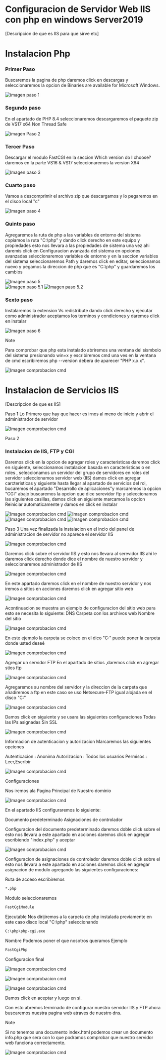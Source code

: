 # Configuracion de Servidor Web IIS con php en windows Server2019
 [Descripcion de que es IIS para que sirve etc]

 # Instalacion Php
 ### Primer Paso

 Buscaremos la pagina de php daremos click en descargas y seleccionaremos la opcion de  Binaries are available for Microsoft Windows. 
 
![imagen paso 1](https://github.com/DARCKBLACK06/Guias-WindowsServer2019/blob/main/Imagenes/Paso1.PNG)

 ### Segundo paso 
 En el apartado de PHP 8.4 seleccionaremos descargaremos el paquete zip de VS17 x64 Non Thread Safe 
 
![imagen Paso 2](https://github.com/DARCKBLACK06/Guias-WindowsServer2019/blob/main/Imagenes/Paso2.PNG)

 ### Tercer Paso 
 Descargar el modulo FastCGI en la seccion Which version do I choose? daremos en la parte VS16 & VS17 seleccionaremos la version X64
 
![Imagen paso 3](https://github.com/DARCKBLACK06/Guias-WindowsServer2019/blob/main/Imagenes/Paso3.PNG)

 ### Cuarto paso 
 Vamos a descomprimir el archivo zip que descargamos y lo pegaremos en el disco local "c" 
 
 ![Imagen paso 4](https://github.com/DARCKBLACK06/Guias-WindowsServer2019/blob/main/Imagenes/Paso4.PNG)

 ### Quinto paso
 Agregaremos la ruta de php a las variables de entorno del sistema copiamos la ruta "C:\php" y dando click derecho en este equipo y propiedades esto nos llevara a las propiedades de sistema una vez ahi daremis click en Configuracion avanzada del sistema en opciones avanzadas seleccionaremos variables de entorno y en la seccion variables del sistema seleccionaremos Path y daremos click en editar, seleccionamos nuevo y pegamos la direccion de php que es "C:\php" y guardaremos los cambios 
 
![Imagen paso 5](https://github.com/DARCKBLACK06/Guias-WindowsServer2019/blob/main/Imagenes/Paso5.PNG)  
![Imagen paso 5.1](https://github.com/DARCKBLACK06/Guias-WindowsServer2019/blob/main/Imagenes/Paso5.1.PNG)
![Imagen paso 5.2](https://github.com/DARCKBLACK06/Guias-WindowsServer2019/blob/main/Imagenes/Paso5.2.PNG)

 ### Sexto paso
 Instalaremos la extension Vs redistribute dando click derecho y ejecutar como administrador aceptamos los terminos y condiciones y daremos click en instalar
 
![Imagen paso 6](https://github.com/DARCKBLACK06/Guias-WindowsServer2019/blob/main/Imagenes/Paso6.PNG)

 > [!NOTE]
 >Para comprobar que php esta instalado abriremos una ventana del sismbolo del sistema presionando win+x y escribiremos cmd una ves en la ventana de cmd escribiremos php --version debera de aparecer 
 >"PHP x.x.x".
> 
![Imagen comprobacion cmd](https://github.com/DARCKBLACK06/Guias-WindowsServer2019/blob/main/Imagenes/Comprobacion-cmd.PNG)

 # Instalacion de Servicios IIS
 [Descripcion de que es IIS]

 Paso 1
 Lo Primero que hay que hacer es irnos al meno de inicio y abrir el administrador de servidor

 ![Imagen comprobacion cmd](https://github.com/DARCKBLACK06/Guias-WindowsServer2019/blob/main/Imagenes/Captura-1.PNG)

 Paso 2
 
 ### Instalacion de IIS, FTP y CGI

 Daremos click en la opcion de agregar roles y caracteristicas daremos click en siguiente, seleccionamos instalacion basada en caracteristicas o en roles , seleccionamos un servidor del grupo de servidores en roles del servidor seleccionamos servidor web (IIS) damos click en agregar carcteristicas y siguiente hasta llegar al apartado de  servicios del rol, bucaremos el apartado "Desarrollo de aplicaciones"y marcaremos la opcion "CGI" abajo buscaremos la opcion que dice serevidor ftp y seleccionamos las siguientes casillas, damos click en siguiente marcamos la opcion Reiniciar automaticamente y damos en click en instalar
 
  ![Imagen comprobacion cmd](https://github.com/DARCKBLACK06/Guias-WindowsServer2019/blob/main/Imagenes/Captura-2.PNG)
  ![Imagen comprobacion cmd](https://github.com/DARCKBLACK06/Guias-WindowsServer2019/blob/main/Imagenes/Captura-3.PNG)
  ![Imagen comprobacion cmd](https://github.com/DARCKBLACK06/Guias-WindowsServer2019/blob/main/Imagenes/Captura-4.PNG)
  ![Imagen comprobacion cmd](https://github.com/DARCKBLACK06/Guias-WindowsServer2019/blob/main/Imagenes/Captura-5.PNG)
  
Paso 3 
Una vez finalizada la instalacion en el incio del panel de administracion de servidor no aparece el servidor IIS 

![Imagen comprobacion cmd](https://github.com/DARCKBLACK06/Guias-WindowsServer2019/blob/main/Imagenes/Captura-6.PNG)

 Daremos click sobre el servidor IIS y esto nos llevara al serevidor IIS ahi le daremos click derecho donde dice el nombre de nuestro servidor y seleccionaremos administrador de IIS 

![Imagen comprobacion cmd](https://github.com/DARCKBLACK06/Guias-WindowsServer2019/blob/main/Imagenes/Captura-7.PNG)

 En este apartado daremos click en el nombre de nuestro servidor y nos iremos a sitios en acciones daremos click en agregar sitio web 

![Imagen comprobacion cmd](https://github.com/DARCKBLACK06/Guias-WindowsServer2019/blob/main/Imagenes/Captura-8.PNG)
 
 Acontinuacion se muestra un ejemplo de configuracion del sitio web para esto se necesita lo siguiente:
 DNS 
 Carpeta con los archivos web
 Nombre del sitio 

![Imagen comprobacion cmd](https://github.com/DARCKBLACK06/Guias-WindowsServer2019/blob/main/Imagenes/Captura-9.PNG)

En este ejemplo la carpeta se coloco en el dico "C:" puede poner la carpeta donde usted deseé 

![Imagen comprobacion cmd](https://github.com/DARCKBLACK06/Guias-WindowsServer2019/blob/main/Imagenes/Captura-10.PNG)

 Agregar un servidor FTP 
En el apartado de sitios ,daremos click en agregar stios ftp 

![Imagen comprobacion cmd](https://github.com/DARCKBLACK06/Guias-WindowsServer2019/blob/main/Imagenes/Captura-11.PNG)

Agregaremos su nombre del servidor y la direccion de la carpeta que añadiremos a ftp en este caso se uso Netsecure-FTP igual alojada en el disco "C:"

 ![Imagen comprobacion cmd](https://github.com/DARCKBLACK06/Guias-WindowsServer2019/blob/main/Imagenes/Captura-12.PNG)

Damos click en siguiente y se usara las siguientes configuraciones 
Todas las IPs asignadas
Sin  SSL

 ![Imagen comprobacion cmd](https://github.com/DARCKBLACK06/Guias-WindowsServer2019/blob/main/Imagenes/Captura-13.PNG)

Informacion de autenticacion y autorizacion
Marcaremos las siguientes opciones 

Autenticacion : Anonima 
Autorizacion : Todos los usuarios
Permisos : Leer,Escribir 

 ![Imagen comprobacion cmd](https://github.com/DARCKBLACK06/Guias-WindowsServer2019/blob/main/Imagenes/Captura-14.PNG)

Configuraciones 

Nos iremos ala Pagina Principal de Nuestro dominio 

 ![Imagen comprobacion cmd](https://github.com/DARCKBLACK06/Guias-WindowsServer2019/blob/main/Imagenes/Captura-15.PNG)

En el apartado IIS configuraremos lo siguiente:

Documento predeterminado 
Asignaciones de controlador

Configuracion del documento predeterminado daremos doble click sobre el esto nos llevara a este apartado en acciones daremos click en agregar escribiendo "index.php" y aceptar

 ![Imagen comprobacion cmd](https://github.com/DARCKBLACK06/Guias-WindowsServer2019/blob/main/Imagenes/Captura-16.PNG)

 Configuracion de asignaciones de controlador daremos doble click sobre el esto nos llevara a este apartado en acciones daremos click en agregar asignacion de modulo agregando las siguientes configuraciones:

 Ruta de acceso escribiremos
 ```bash
 *.php
 ```
 Modulo seleccionaremos
 ```bash
 FastCgiModule
 ```

 Ejecutable 
 Nos dirijiremos a la carpeta de php instalada previamente en este caso disco local "C:\php" seleccionando 
 ```bash
 C:\php\php-cgi.exe
 ```
 Nombre 
 Podemos poner el que nosotros queramos
 Ejemplo 
 ```bash
 FastCgiPhp
 ```
Configuracion final

 ![Imagen comprobacion cmd](https://github.com/DARCKBLACK06/Guias-WindowsServer2019/blob/main/Imagenes/Captura-17.PNG)
 
 ![Imagen comprobacion cmd](https://github.com/DARCKBLACK06/Guias-WindowsServer2019/blob/main/Imagenes/Captura-18.PNG)
 
 ![Imagen comprobacion cmd](https://github.com/DARCKBLACK06/Guias-WindowsServer2019/blob/main/Imagenes/Captura-19.PNG)

Damos click en aceptar y luego en si.

Con esto abremos terminado de configurar nuestro servidor IIS y FTP ahora buscaremos nuestra pagina web atraves de nuestro dns.

> [!NOTE]
> Si no tenemos una documento index.html podemos crear un documento info.php que sera con lo que podramos comprobar que nuestro servidor web funciona correctamente.

![Imagen comprobacion cmd](https://github.com/DARCKBLACK06/Guias-WindowsServer2019/blob/main/Imagenes/Captura-20.PNG)




